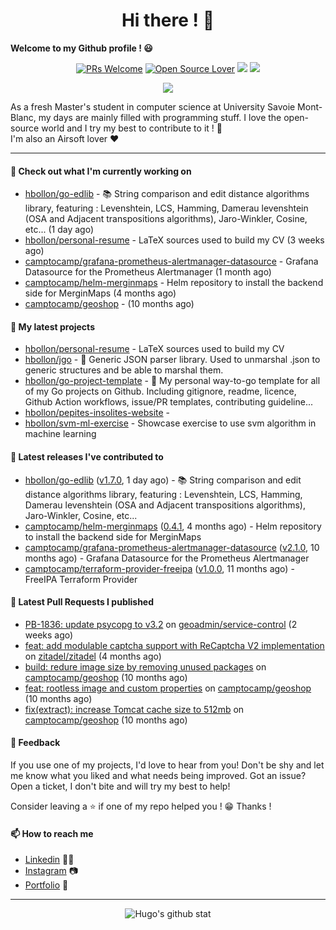 <h1 align="center">Hi there ! 👋</h1>

**Welcome to my Github profile ! 😃** <br/>

<p align="center"> 
    <a href="https://github.com/hbollon/"><img src="https://img.shields.io/badge/PRs-welcome-brightgreen.svg?style=flat&logo=github" alt="PRs Welcome"></a> 
    <a href="https://github.com/hbollon/"><img src="https://badges.frapsoft.com/os/v2/open-source.svg?v=103" alt="Open Source Lover"></a>
    <a href="https://github.com/hbollon/"><img src="https://komarev.com/ghpvc/?username=hbollon"></a>
    <a href="https://github.com/hbollon/"><img src="https://img.shields.io/github/followers/hbollon.svg?label=Follow%20@hbollon&style=social"></a>
</p>

<p align="center"> 
    <a href="https://github.com/ryo-ma/github-profile-trophy"><img src="https://github-profile-trophy.vercel.app/?username=hbollon&theme=onedark&margin-w=15&margin-h=15&no-frame=true&column=7"/></a>
</p>

As a fresh Master's student in computer science at University Savoie Mont-Blanc, my days are mainly filled with programming stuff. I love the open-source world and I try my best to contribute to it ! 🙈 <br/>
I'm also an Airsoft lover ❤️

<hr>

#### 👷 Check out what I'm currently working on

- [hbollon/go-edlib](https://github.com/hbollon/go-edlib) - 📚 String comparison and edit distance algorithms library, featuring : Levenshtein, LCS, Hamming, Damerau levenshtein (OSA and Adjacent transpositions algorithms), Jaro-Winkler, Cosine, etc... (1 day ago)
- [hbollon/personal-resume](https://github.com/hbollon/personal-resume) - LaTeX sources used to build my CV  (3 weeks ago)
- [camptocamp/grafana-prometheus-alertmanager-datasource](https://github.com/camptocamp/grafana-prometheus-alertmanager-datasource) - Grafana Datasource for the Prometheus Alertmanager (1 month ago)
- [camptocamp/helm-merginmaps](https://github.com/camptocamp/helm-merginmaps) - Helm repository to install the backend side for MerginMaps (4 months ago)
- [camptocamp/geoshop](https://github.com/camptocamp/geoshop) -  (10 months ago)

#### 🌱 My latest projects

- [hbollon/personal-resume](https://github.com/hbollon/personal-resume) - LaTeX sources used to build my CV 
- [hbollon/jgo](https://github.com/hbollon/jgo) - 📔 Generic JSON parser library. Used to unmarshal .json to generic structures and be able to marshal them.
- [hbollon/go-project-template](https://github.com/hbollon/go-project-template) - 📜 My personal way-to-go template for all of my Go projects on Github. Including gitignore, readme, licence, Github Action workflows, issue/PR templates, contributing guideline...
- [hbollon/pepites-insolites-website](https://github.com/hbollon/pepites-insolites-website) - 
- [hbollon/svm-ml-exercise](https://github.com/hbollon/svm-ml-exercise) - Showcase exercise to use svm algorithm in machine learning 

#### 🔭 Latest releases I've contributed to

- [hbollon/go-edlib](https://github.com/hbollon/go-edlib) ([v1.7.0](https://github.com/hbollon/go-edlib/releases/tag/v1.7.0), 1 day ago) - 📚 String comparison and edit distance algorithms library, featuring : Levenshtein, LCS, Hamming, Damerau levenshtein (OSA and Adjacent transpositions algorithms), Jaro-Winkler, Cosine, etc...
- [camptocamp/helm-merginmaps](https://github.com/camptocamp/helm-merginmaps) ([0.4.1](https://github.com/camptocamp/helm-merginmaps/releases/tag/0.4.1), 4 months ago) - Helm repository to install the backend side for MerginMaps
- [camptocamp/grafana-prometheus-alertmanager-datasource](https://github.com/camptocamp/grafana-prometheus-alertmanager-datasource) ([v2.1.0](https://github.com/camptocamp/grafana-prometheus-alertmanager-datasource/releases/tag/v2.1.0), 10 months ago) - Grafana Datasource for the Prometheus Alertmanager
- [camptocamp/terraform-provider-freeipa](https://github.com/camptocamp/terraform-provider-freeipa) ([v1.0.0](https://github.com/camptocamp/terraform-provider-freeipa/releases/tag/v1.0.0), 11 months ago) - FreeIPA Terraform Provider

#### 🔨 Latest Pull Requests I published

- [PB-1836: update psycopg to v3.2](https://github.com/geoadmin/service-control/pull/109) on [geoadmin/service-control](https://github.com/geoadmin/service-control) (2 weeks ago)
- [feat: add modulable captcha support with ReCaptcha V2 implementation](https://github.com/zitadel/zitadel/pull/9785) on [zitadel/zitadel](https://github.com/zitadel/zitadel) (4 months ago)
- [build: redure image size by removing unused packages](https://github.com/camptocamp/geoshop/pull/27) on [camptocamp/geoshop](https://github.com/camptocamp/geoshop) (10 months ago)
- [feat: rootless image and custom properties](https://github.com/camptocamp/geoshop/pull/26) on [camptocamp/geoshop](https://github.com/camptocamp/geoshop) (10 months ago)
- [fix(extract): increase Tomcat cache size to 512mb](https://github.com/camptocamp/geoshop/pull/25) on [camptocamp/geoshop](https://github.com/camptocamp/geoshop) (10 months ago)

#### 💬 Feedback

If you use one of my projects, I'd love to hear from you! Don't be shy and let me know what you liked
and what needs being improved. Got an issue? Open a ticket, I don't bite and will try my best to help!

Consider leaving a ⭐ if one of my repo helped you ! 😁 Thanks !

#### 📫 How to reach me
- <a href="https://www.linkedin.com/in/hugobollon">Linkedin</a> 👨‍💼
- <a href="https://www.instagram.com/_hbollon">Instagram</a> 📷
- <a href="https://hugobollon.me">Portfolio</a> 💼

<hr>

<div align="center">
    <a>
        <img alt="Hugo's github stat" src="https://github-readme-stats.vercel.app/api?username=hbollon&count_private=true&show_icons=true&theme=dark&include_all_commits=true" />
    </a>
</div>
